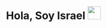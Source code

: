 <h1 align="center">Hola, Soy Israel <img src="https://media.giphy.com/media/hvRJCLFzcasrR4ia7z/giphy.gif" width="35"</h1>

<!--
**RafDes21/RafDes21** is a ✨ _special_ ✨ repository because its `README.md` (this file) appears on your GitHub profile.

Here are some ideas to get you started:

- 🔭 I’m currently working on ...
- 🌱 I’m currently learning ...
- 👯 I’m looking to collaborate on ...
- 🤔 I’m looking for help with ...
- 💬 Ask me about ...
- 📫 How to reach me: ...
- 😄 Pronouns: ...
- ⚡ Fun fact: ...
-->
